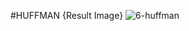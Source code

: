#HUFFMAN {Result Image}
![6-huffman](https://github.com/abwlzjf/5819786_ParkNayeon/tree/6-huffman/6-huffman/6-huffman)
